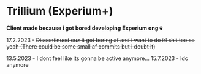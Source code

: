 # Trillium (Experium+)
**Client made because i got bored developing Experium ong :skull:**

17.2.2023 - ~~Discontinued cuz it got boring af and i want to do irl shit too so yeah (There could be some small af commits but i doubt it)~~

13.5.2023 - I dont feel like its gonna be active anymore...
15.7.2023 - Idc anymore
